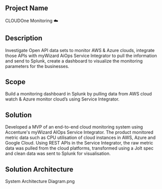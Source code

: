 ## Project Name
CLOUDOne Monitoring ☁️

## Description
Investigate Open API data sets to monitor AWS & Azure clouds, integrate those APIs with myWizard AiOps Service Integrator to pull the information and send to Splunk, create a dashboard to visualize the monitoring parameters for the businesses.

## Scope
Build a monitoring dashboard in Splunk by pulling data from AWS cloud watch & Azure monitor cloud’s using Service Integrator.

## Solution
Developed a MVP of an end-to-end cloud monitoring system using Accenture's myWizard AIOps Service Integrator. The product monitored metric data such as CPU utilisation of cloud instances in AWS, Azure and Google Cloud. Using REST APIs in the Service Integrator, the raw metric data was pulled from the cloud platforms, transformed using a Jolt spec and clean data was sent to Splunk for visualisation.

## Solution Architecture
System Architecture Diagram.png
